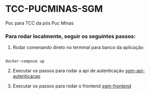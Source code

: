 # TCC-PUCMINAS-SGM
Poc para TCC da pós Puc Minas

### Para rodar localmente, seguir os seguintes passos:

1. Rodar comenando direto no terminal para banco da aplicação

```

docker-compose up

```

2. Executar os passos para rodar a api de autenticação [sgm-api-autenticacao](/sgm-api-autenticacao)

3. Executar os passos para rodar o frontend [sgm-frontend](/sgm-frontend)